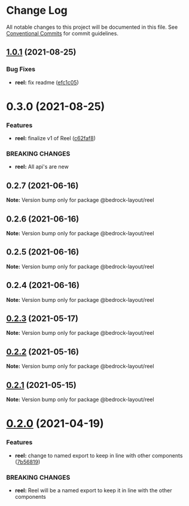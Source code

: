 # Change Log

All notable changes to this project will be documented in this file.
See [Conventional Commits](https://conventionalcommits.org) for commit guidelines.

## [1.0.1](https://github.com/Bedrock-Layouts/Bedrock/compare/@bedrock-layout/reel@0.3.0...@bedrock-layout/reel@1.0.1) (2021-08-25)


### Bug Fixes

* **reel:** fix readme ([efc1c05](https://github.com/Bedrock-Layouts/Bedrock/commit/efc1c053ec73c9e98d2147d685eccfe8d569f215))





# 0.3.0 (2021-08-25)


### Features

* **reel:** finalize v1 of Reel ([c62faf8](https://github.com/Bedrock-Layouts/Bedrock/commit/c62faf8c7cf338557421da983b47a2bd319f3720))


### BREAKING CHANGES

* **reel:** All api's are new





## 0.2.7 (2021-06-16)

**Note:** Version bump only for package @bedrock-layout/reel





## 0.2.6 (2021-06-16)

**Note:** Version bump only for package @bedrock-layout/reel





## 0.2.5 (2021-06-16)

**Note:** Version bump only for package @bedrock-layout/reel





## 0.2.4 (2021-06-16)

**Note:** Version bump only for package @bedrock-layout/reel





## [0.2.3](https://github.com/Bedrock-Layouts/Bedrock/compare/@bedrock-layout/reel@0.2.2...@bedrock-layout/reel@0.2.3) (2021-05-17)

**Note:** Version bump only for package @bedrock-layout/reel





## [0.2.2](https://github.com/Bedrock-Layouts/Bedrock/compare/@bedrock-layout/reel@0.2.1...@bedrock-layout/reel@0.2.2) (2021-05-16)

**Note:** Version bump only for package @bedrock-layout/reel





## [0.2.1](https://github.com/Bedrock-Layouts/Bedrock/compare/@bedrock-layout/reel@0.2.0...@bedrock-layout/reel@0.2.1) (2021-05-15)

**Note:** Version bump only for package @bedrock-layout/reel





# [0.2.0](https://github.com/Bedrock-Layouts/Bedrock/compare/@bedrock-layout/reel@0.1.3...@bedrock-layout/reel@0.2.0) (2021-04-19)


### Features

* **reel:** change to named export to keep in line with other components ([7b56819](https://github.com/Bedrock-Layouts/Bedrock/commit/7b5681932f7c8ddf2fd4f59a2eaea6330a73c4af))


### BREAKING CHANGES

* **reel:** Reel will be a named export to keep it in line with the other components
